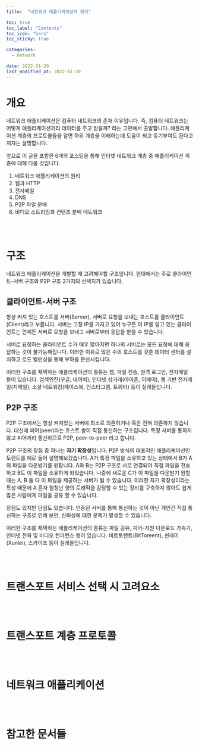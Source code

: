 ```yaml
---
title:  "네트워크 애플리케이션의 원리"

toc: true
toc_label: "Contents"
toc_icon: "bars"
toc_sticky: true

categories:
  - network

date: 2022-01-20
last_modified_at: 2022-01-20
---
```


# 개요

네트워크 애플리케이션은 컴퓨터 네트워크의 존재 이유입니다. 즉, 컴퓨터 네트워크는 어떻게 애플리케이션끼리 데이터를 주고 받을까? 라는 고민에서 출발합니다. 애플리케이션 계층의 프로토콜들을 알면 하위 계층을 이해하는데 도움이 되고 동기부여도 된다고 저자는 설명합니다.

 앞으로 이 글을 포함한 6개의 포스팅을 통해 인터넷 네트워크 계층 중 애플리케이션 계층에 대해 다룰 것입니다.

1. 네트워크 애플리케이션의 원리
2. 웹과 HTTP
3. 전자메일
4. DNS
5. P2P 파일 분배
6. 비디오 스트리밍과 컨텐츠 분배 네트워크

<br/><br/>

# 구조

 네트워크 애플리케이션을 개발할 때 고려해야할 구조입니다. 현대에서는 주로 클라이언트-서버 구조와 P2P 구조 2가지의 선택지가 있습니다.

## 클라이언트-서버 구조

 항상 켜져 있는 호스트를 서버(Server), 서버로 요청을 보내는 호스트를 클라이언트(Client)라고 부릅니다. 서버는 고정 IP를 가지고 있어 누구든 이 IP를 알고 있는 클라이언트는 언제든 서버로 요청을 보내고 서버로부터 응답을 받을 수 있습니다.

 서버로 요청하는 클라이언트 수가 매우 많아지면 하나의 서버로는 모든 요청에 대해 응답하는 것이 불가능해집니다. 이러한 이유로 많은 수의 호스트를 갖춘 데이터 센터를 설치하고 로드 밸런싱을 통해 부하를 분산시킵니다.

 이러한 구조를 채택하는 애플리케이션의 종류는 웹, 파일 전송, 원격 로그인, 전자메일 등이 있습니다. 검색엔진(구글, 네이버), 인터넷 상거래(아마존, 이베이), 웹 기반 전자메일(지메일), 소셜 네트워킹(페이스북, 인스타그램, 트위터) 등이 실례들입니다.

## P2P 구조

 P2P 구조에서는 항상 켜져있는 서버에 최소로 의존하거나 혹은 전혀 의존하지 않습니다. 대신에 피어(peer)라는 호스트 쌍이 직접 통신하는 구조입니다. 특정 서버를 통하지 않고 피어끼리 통신하므로 P2P, peer-to-peer 라고 합니다.

 P2P 구조의 장점 중 하나는 **자기 확장성**입니다. P2P 방식의 대표적인 애플리케이션인 토렌트를 예로 들어 설명해보겠습니다. A가 특정 파일을 소유하고 있는 상태에서 B가 A의 파일을 다운받기를 원합니다. A와 B는 P2P 구조로 서로 연결되어 직접 파일을 전송하고 B도 이 파일을 소유하게 되었습니다. 나중에 새로운 C가 이 파일을 다운받기 원할 때는 A, B 둘 다 이 파일을 제공하는 서버가 될 수 있습니다. 이러한 자기 확장성이라는 특성 때문에 A 혼자 엄청난 양의 트래픽을 감당할 수 있는 장비를 구축하지 않아도 쉽게 많은 사람에게 파일을 공유 할 수 있습니다.

 장점도 있지만 단점도 있습니다. 인증된 서버를 통해 통신하는 것이 아닌 개인간 직접 통신하는 구조로 인해 보안, 신뢰성에 대한 문제가 발생할 수 있습니다.

 이러한 구조를 채택하는 애플리케이션의 종류는 파일 공유, 피어-지원 다운로드 가속기, 인터넷 전화 및 비디오 컨퍼런스 등이 있습니다. 비트토렌트(BitToreent), 쉰레이(Xunlei), 스카이프 등이 실례들입니다.

<br/><br/>

# 트랜스포트 서비스 선택 시 고려요소



<br/><br/>

# 트랜스포트 계층 프로토콜



<br/><br/>

# 네트워크 애플리케이션



<br/><br/>

# 참고한 문서들

